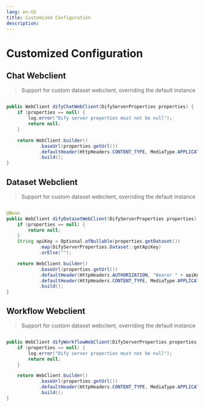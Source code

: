 ```yaml
---
lang: en-US
title: Customized Configuration
description: 
---
```


# Customized Configuration

## Chat Webclient

> Support for custom dataset webclient, overriding the default instance

```java

public WebClient difyChatWebClient(DifyServerProperties properties) {
    if (properties == null) {
        log.error("Dify server properties must not be null");
        return null;
    }

    return WebClient.builder()
            .baseUrl(properties.getUrl())
            .defaultHeader(HttpHeaders.CONTENT_TYPE, MediaType.APPLICATION_JSON_VALUE)
            .build();
}
```

## Dataset Webclient

> Support for custom dataset webclient, overriding the default instance

```java

@Bean
public WebClient difyDatasetWebClient(DifyServerProperties properties) {
    if (properties == null) {
        return null;
    }
    String apiKey = Optional.ofNullable(properties.getDataset())
            .map(DifyServerProperties.Dataset::getApiKey)
            .orElse("");

    return WebClient.builder()
            .baseUrl(properties.getUrl())
            .defaultHeader(HttpHeaders.AUTHORIZATION, "Bearer " + apiKey)
            .defaultHeader(HttpHeaders.CONTENT_TYPE, MediaType.APPLICATION_JSON_VALUE)
            .build();
}
```

## Workflow Webclient

> Support for custom dataset webclient, overriding the default instance

```java

public WebClient difyWorkflowWebClient(DifyServerProperties properties) {
    if (properties == null) {
        log.error("Dify server properties must not be null");
        return null;
    }

    return WebClient.builder()
            .baseUrl(properties.getUrl())
            .defaultHeader(HttpHeaders.CONTENT_TYPE, MediaType.APPLICATION_JSON_VALUE)
            .build();
}
```
